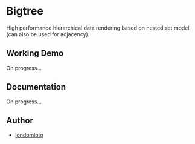# Bigtree

High performance hierarchical data rendering based on nested set model (can also be used for adjacency).

## Working Demo
On progress...

## Documentation
On progress...

## Author
- [londomloto](https://github.com/londomloto)


